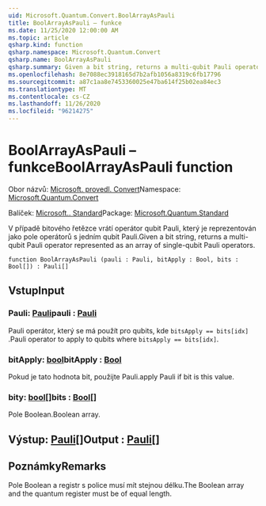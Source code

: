 ```yaml
---
uid: Microsoft.Quantum.Convert.BoolArrayAsPauli
title: BoolArrayAsPauli – funkce
ms.date: 11/25/2020 12:00:00 AM
ms.topic: article
qsharp.kind: function
qsharp.namespace: Microsoft.Quantum.Convert
qsharp.name: BoolArrayAsPauli
qsharp.summary: Given a bit string, returns a multi-qubit Pauli operator represented as an array of single-qubit Pauli operators.
ms.openlocfilehash: 8e7088ec3918165d7b2afb1056a8319c6fb17796
ms.sourcegitcommit: a87c1aa8e7453360025e47ba614f25b02ea84ec3
ms.translationtype: MT
ms.contentlocale: cs-CZ
ms.lasthandoff: 11/26/2020
ms.locfileid: "96214275"
---
```

# <a name="boolarrayaspauli-function"></a><span data-ttu-id="eaa65-102">BoolArrayAsPauli – funkce</span><span class="sxs-lookup"><span data-stu-id="eaa65-102">BoolArrayAsPauli function</span></span>

<span data-ttu-id="eaa65-103">Obor názvů: [Microsoft. provedl. Convert](xref:Microsoft.Quantum.Convert)</span><span class="sxs-lookup"><span data-stu-id="eaa65-103">Namespace: [Microsoft.Quantum.Convert](xref:Microsoft.Quantum.Convert)</span></span>

<span data-ttu-id="eaa65-104">Balíček: [Microsoft.. Standard](https://nuget.org/packages/Microsoft.Quantum.Standard)</span><span class="sxs-lookup"><span data-stu-id="eaa65-104">Package: [Microsoft.Quantum.Standard](https://nuget.org/packages/Microsoft.Quantum.Standard)</span></span>


<span data-ttu-id="eaa65-105">V případě bitového řetězce vrátí operátor qubit Pauli, který je reprezentován jako pole operátorů s jedním qubit Pauli.</span><span class="sxs-lookup"><span data-stu-id="eaa65-105">Given a bit string, returns a multi-qubit Pauli operator represented as an array of single-qubit Pauli operators.</span></span>

```qsharp
function BoolArrayAsPauli (pauli : Pauli, bitApply : Bool, bits : Bool[]) : Pauli[]
```


## <a name="input"></a><span data-ttu-id="eaa65-106">Vstup</span><span class="sxs-lookup"><span data-stu-id="eaa65-106">Input</span></span>

### <a name="pauli--pauli"></a><span data-ttu-id="eaa65-107">Pauli: [Pauli](xref:microsoft.quantum.lang-ref.pauli)</span><span class="sxs-lookup"><span data-stu-id="eaa65-107">pauli : [Pauli](xref:microsoft.quantum.lang-ref.pauli)</span></span>

<span data-ttu-id="eaa65-108">Pauli operátor, který se má použít pro qubits, kde `bitsApply == bits[idx]` .</span><span class="sxs-lookup"><span data-stu-id="eaa65-108">Pauli operator to apply to qubits where `bitsApply == bits[idx]`.</span></span>


### <a name="bitapply--bool"></a><span data-ttu-id="eaa65-109">bitApply: [bool](xref:microsoft.quantum.lang-ref.bool)</span><span class="sxs-lookup"><span data-stu-id="eaa65-109">bitApply : [Bool](xref:microsoft.quantum.lang-ref.bool)</span></span>

<span data-ttu-id="eaa65-110">Pokud je tato hodnota bit, použijte Pauli.</span><span class="sxs-lookup"><span data-stu-id="eaa65-110">apply Pauli if bit is this value.</span></span>


### <a name="bits--bool"></a><span data-ttu-id="eaa65-111">bity: [bool](xref:microsoft.quantum.lang-ref.bool)[]</span><span class="sxs-lookup"><span data-stu-id="eaa65-111">bits : [Bool](xref:microsoft.quantum.lang-ref.bool)[]</span></span>

<span data-ttu-id="eaa65-112">Pole Boolean.</span><span class="sxs-lookup"><span data-stu-id="eaa65-112">Boolean array.</span></span>



## <a name="output--pauli"></a><span data-ttu-id="eaa65-113">Výstup: [Pauli](xref:microsoft.quantum.lang-ref.pauli)[]</span><span class="sxs-lookup"><span data-stu-id="eaa65-113">Output : [Pauli](xref:microsoft.quantum.lang-ref.pauli)[]</span></span>



## <a name="remarks"></a><span data-ttu-id="eaa65-114">Poznámky</span><span class="sxs-lookup"><span data-stu-id="eaa65-114">Remarks</span></span>

<span data-ttu-id="eaa65-115">Pole Boolean a registr s police musí mít stejnou délku.</span><span class="sxs-lookup"><span data-stu-id="eaa65-115">The Boolean array and the quantum register must be of equal length.</span></span>